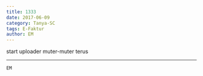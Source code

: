 ```yaml
---
title: 1333
date: 2017-06-09
category: Tanya-SC
tags: E-Faktur
author: EM
---
```


start uploader muter-muter terus

---



`EM`
